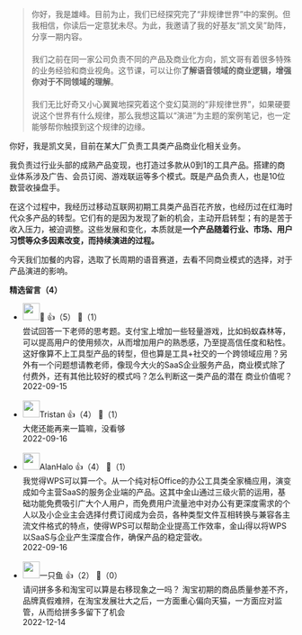 > 你好，我是雄峰。目前为止，我们已经探究完了“非规律世界”中的案例。但我相信，你读后一定意犹未尽。为此，我邀请了我的好基友“凯文吴”助阵，分享一期内容。  
> 　  
> 我们之前在同一家公司负责不同的产品及商业化方向，凯文哥有着很多特殊的业务经验和商业视角。这节课，可以让你**了解语音领域的商业逻辑，增强你对于不同领域的理解**。  
> 　  
> 我们无比好奇又小心翼翼地探究着这个变幻莫测的“非规律世界”，如果硬要说这个世界有什么规律，那么我想这篇以“演进”为主题的案例笔记，也一定能够帮你触摸到这个规律的边缘。

你好，我是凯文吴，目前在某大厂负责工具类产品商业化相关业务。

我负责过行业头部的成熟产品变现，也打造过多款从0到1的工具产品。搭建的商业体系涉及广告、会员订阅、游戏联运等多个模式。既是产品负责人，也是10位数营收操盘手。

在这个过程中，我经历过移动互联网初期工具类产品百花齐放，也经历过在红海时代众多产品的转型。它们有的是因为发现了新的机会，主动开启转型；有的是苦于收入压力，被迫调整。这些发展和变化，本质就是**一个产品随着行业、市场、用户习惯等众多因素改变，而持续演进的过程。**

今天我们加餐的内容，选取了长周期的语音赛道，去看不同商业模式的选择，对于产品演进的影响。
<div><strong>精选留言（4）</strong></div><ul>
<li><img src="https://static001.geekbang.org/account/avatar/00/21/69/79/b4132042.jpg" width="30px"><span>🐑</span> 👍（5） 💬（1）<div>尝试回答一下老师的思考题。支付宝上增加一些轻量游戏，比如蚂蚁森林等，可以提高用户的使用频次，从而增加用户的熟悉感，乃至提高信任度和粘性。这好像算不上工具型产品的转型，但也算是工具+社交的一个跨领域应用？另外有一个问题想请教老师，像现今大火的SaaS企业服务产品，商业模式除了付费外，还有其他比较好的模式吗？怎么判断这一类产品的潜在
商业价值呢？</div>2022-09-15</li><br/><li><img src="https://static001.geekbang.org/account/avatar/00/1e/7d/12/d377d445.jpg" width="30px"><span>Tristan</span> 👍（4） 💬（1）<div>大佬还能再来一篇嘛，没看够</div>2022-09-16</li><br/><li><img src="https://static001.geekbang.org/account/avatar/00/28/80/1e/771169c0.jpg" width="30px"><span>AlanHalo</span> 👍（4） 💬（1）<div>我觉得WPS可以算一个。从一个纯对标Office的办公工具类全家桶应用，演变成如今主营SaaS的服务企业端的产品。这其中金山通过三级火箭的运用，基础功能免费吸引广大个人用户，而免费用户流量池中对办公有更深度需求的个人以及小企业主会选择付费订阅成为会员，各种类型文件互相转换与兼容各主流文件格式的特点，使得WPS可以帮助企业提高工作效率，金山得以将WPS以SaaS与企业产生深度合作，确保产品的稳定营收。</div>2022-09-16</li><br/><li><img src="https://static001.geekbang.org/account/avatar/00/13/6b/b4/47c548fd.jpg" width="30px"><span>一只鱼</span> 👍（2） 💬（0）<div>请问拼多多和淘宝可以算是右移现象之一吗？
淘宝初期的商品质量参差不齐，品牌真假难辨，在淘宝发展壮大之后，一方面重心偏向天猫，一方面应对监管，从而给拼多多留下了机会</div>2022-12-14</li><br/>
</ul>